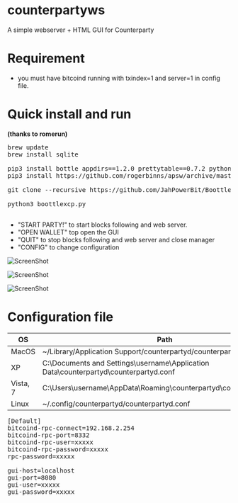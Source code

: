 counterpartyws
==========

A simple webserver + HTML GUI for Counterparty

# Requirement

* you must have bitcoind running with txindex=1 and server=1 in config file. 


# Quick install and run 
<b>(thanks to romerun)</b>

<pre>
brew update
brew install sqlite

pip3 install bottle appdirs==1.2.0 prettytable==0.7.2 python-dateutil==2.2 requests==2.1.0 cherrypy==3.2.4 json-rpc==1.1 pycoin==0.25 pytest==2.5.1
pip3 install https://github.com/rogerbinns/apsw/archive/master.zip

git clone --recursive https://github.com/JahPowerBit/BoottleXCP.git

python3 boottlexcp.py

</pre>

* "START PARTY!" to start blocks following and web server.
* "OPEN WALLET" top open the GUI
* "QUIT" to stop blocks following and web server and close manager
* "CONFIG" to change configuration

![ScreenShot](http://i.imgur.com/hcqWHnL.png)

![ScreenShot](http://i.imgur.com/t9loYX3.png)

![ScreenShot](http://i.imgur.com/5AhiSdO.png)

# Configuration file

OS  | Path
------------- | -------------
MacOS | ~/Library/Application Support/counterpartyd/counterpartyd.conf
XP | C:\Documents and Settings\username\Application Data\counterpartyd\counterpartyd.conf
Vista, 7 | C:\Users\username\AppData\Roaming\counterpartyd\counterpartyd.conf
Linux | ~/.config/counterpartyd/counterpartyd.conf

<pre>
[Default]
bitcoind-rpc-connect=192.168.2.254
bitcoind-rpc-port=8332
bitcoind-rpc-user=xxxxx
bitcoind-rpc-password=xxxxx
rpc-password=xxxxx

gui-host=localhost
gui-port=8080
gui-user=xxxxx
gui-password=xxxxx
</pre>
